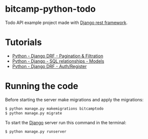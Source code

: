 # bitcamp-python-todo

Todo API example project made with [Django rest framework](https://www.django-rest-framework.org/).

# Tutorials

- [Python - Django DRF - Pagination & Filtration](https://youtu.be/-mwRmNr1Jro)
- [Python - Django - SQL relationships - Models](https://youtu.be/MuqEklp1tMk)
- [Python - Django DRF - Auth/Register](https://youtu.be/GJR7Hnx7Gms)

# Running the code

Before starting the server make migrations and apply the migrations:

```bash
$ python manage.py makemigrations bitcamptodo
$ python manage.py migrate
```

To start the [Django](https://www.djangoproject.com/) server run this command in the terminal:

```bash
$ python manage.py runserver
```
